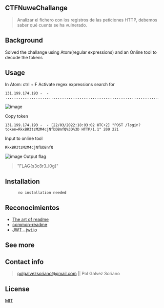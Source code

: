 ## CTFNuweChallange

>  Analizar el fichero con los registros de las peticiones HTTP, debemos saber qué cuenta se ha vulnerado.

## Background
Solved the challange using Atom(regular expressions) and an Online tool to decode the tokens


## Usage
In Atom:
ctrl + F
Activate regex expressions
search for 
```shell 
131.199.174.193 -  - ......................................................................................2
```
![image](https://user-images.githubusercontent.com/19478700/168062933-16d1c029-a75a-48eb-ba9c-fddbdc0739c8.png)


Copy token
```shell 
131.199.174.193 -  - [22/03/2022:18:03:02 UTC+2] "POST /login?token=RkxBR3tzM2M4cjNfbDBnfQ%3D%3D HTTP/1.1" 200 221
```
Input to online tool
```shell 
RkxBR3tzM2M4cjNfbDBnfQ
```
![image](https://user-images.githubusercontent.com/19478700/168066781-a4e96ff6-251f-4e49-9437-69da2cdce81b.png)
Output flag
>"FLAG{s3c8r3_l0g}"
## Installation

```shell
      no installation needed
```

## Reconocimientos 

- [The art of readme](https://github.com/hackergrrl/art-of-readme)
- [common-readme](https://github.com/hackergrrl/common-readme)
- [JWT - jwt.io](https://jwt.io)


## See more



## Contact info

> polgalvezsoriano@gmail.com || Pol Galvez Soriano

## License

[MIT](https://opensource.org/licenses/MIT)
